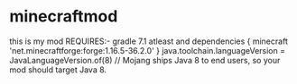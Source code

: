 # minecraftmod
this is my mod
REQUIRES:-
gradle 7.1 atleast and 
dependencies {
  minecraft 'net.minecraftforge:forge:1.16.5-36.2.0'
 }
java.toolchain.languageVersion = JavaLanguageVersion.of(8) // Mojang ships Java 8 to end users, so your mod should target Java 8.
